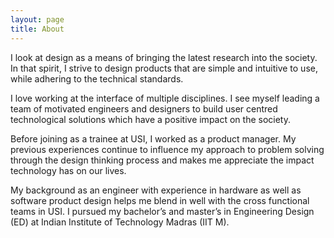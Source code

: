 ```yaml
---
layout: page
title: About
---
```

I look at design as a means of bringing the latest research into the society. In that spirit, I strive to design products that are simple and intuitive to use, while adhering to the technical standards.

I love working at the interface of multiple disciplines. I see myself leading a team of motivated engineers and designers to build user­ centred technological solutions which have a positive impact on the society.

Before joining as a trainee at USI, I worked as a product manager. My previous experiences continue to influence my approach to problem­ solving through the design thinking process and makes me appreciate the impact technology has on our lives.

My background as an engineer with experience in hardware as well as software product design helps me blend in well with the cross functional teams in USI. I pursued my bachelor’s and master’s in Engineering Design (ED) at Indian Institute of Technology Madras (IIT M).
